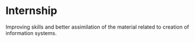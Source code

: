 # Internship
Improving skills and better assimilation of the material related to creation of information systems.
